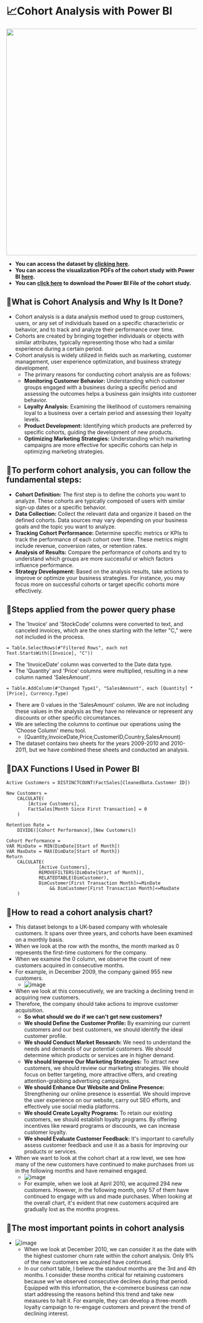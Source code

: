 # 📈**Cohort Analysis with Power BI**

<img src="https://github.com/hamzaugursumer/CohortAnalysis-PowerBI/assets/127680099/51ee8a67-9d5a-4d0c-82f8-abfa7fddb3a1)" width="1700" height="600">

* **You can access the dataset by [clicking here](https://archive.ics.uci.edu/dataset/502/online+retail+ii).**
* **You can access the visualization PDFs of the cohort study with Power BI [here](https://github.com/hamzaugursumer/CohortAnalysis-PowerBI/blob/main/Cohort%20pdf.pdf).**
* **You can [click here](https://github.com/hamzaugursumer/CohortAnalysis-PowerBI/blob/main/Cohort%20Analysis%20Power%20BI.pbix) to download the Power BI File of the cohort study.**


## **📌What is Cohort Analysis and Why Is It Done?**

* Cohort analysis is a data analysis method used to group customers, users, or any set of individuals based on a specific characteristic or behavior, and to track and analyze their performance over time.
* Cohorts are created by bringing together individuals or objects with similar attributes, typically representing those who had a similar experience during a certain period.
* Cohort analysis is widely utilized in fields such as marketing, customer management, user experience optimization, and business strategy development.
  * The primary reasons for conducting cohort analysis are as follows:
  * **Monitoring Customer Behavior:** Understanding which customer groups engaged with a business during a specific period and assessing the outcomes helps a business gain insights into customer behavior.
  * **Loyalty Analysis:** Examining the likelihood of customers remaining loyal to a business over a certain period and assessing their loyalty levels.
  * **Product Development:** Identifying which products are preferred by specific cohorts, guiding the development of new products.
  * **Optimizing Marketing Strategies:** Understanding which marketing campaigns are more effective for specific cohorts can help in optimizing marketing strategies.
 
 ## **📌To perform cohort analysis, you can follow the fundamental steps:**

* **Cohort Definition:** The first step is to define the cohorts you want to analyze. These cohorts are typically composed of users with similar sign-up dates or a specific behavior.
* **Data Collection:** Collect the relevant data and organize it based on the defined cohorts. Data sources may vary depending on your business goals and the topic you want to analyze.
* **Tracking Cohort Performance:** Determine specific metrics or KPIs to track the performance of each cohort over time. These metrics might include revenue, conversion rates, or retention rates.
* **Analysis of Results:** Compare the performance of cohorts and try to understand which groups are more successful or which factors influence performance.
* **Strategy Development:** Based on the analysis results, take actions to improve or optimize your business strategies. For instance, you may focus more on successful cohorts or target specific cohorts more effectively.

## **📌Steps applied from the power query phase**

* The 'Invoice' and 'StockCode' columns were converted to text, and canceled invoices, which are the ones starting with the letter "C," were not included in the process.
````
= Table.SelectRows(#"Filtered Rows", each not Text.StartsWith([Invoice], "C"))
````
* The 'InvoiceDate' column was converted to the Date data type.
* The 'Quantity' and 'Price' columns were multiplied, resulting in a new column named 'SalesAmount'.
````
= Table.AddColumn(#"Changed Type1", "SalesAmonunt", each [Quantity] * [Price], Currency.Type)
````
* There are 0 values in the 'SalesAmount' column. We are not including these values in the analysis as they have no relevance or represent any discounts or other specific circumstances.
* We are selecting the columns to continue our operations using the 'Choose Column' menu tool.
  * (Quantity,InvoiceDate,Price,CustomerID,Country,SalesAmount)
* The dataset contains two sheets for the years 2009-2010 and 2010-2011, but we have combined these sheets and conducted an analysis.

## **📌DAX Functions I Used in Power BI**

````
Active Customers = DISTINCTCOUNT(FactSales[CleanedData.Customer ID])
````
````
New Customers = 
    CALCULATE(
        [Active Customers],
        FactSales[Month Since First Transaction] = 0
    )
````
````
Retention Rate = 
    DIVIDE([Cohort Performance],[New Customers])  
````
````
Cohort Performance =
VAR MinDate = MIN(DimDate[Start of Month])
VAR MaxDate = MAX(DimDate[Start of Month])
Return
    CALCULATE(
            [Active Customers],
            REMOVEFILTERS(DimDate[Start of Month]),
            RELATEDTABLE(DimCustomer),
            DimCustomer[First Transaction Month]>=MinDate 
                && DimCustomer[First Transaction Month]<=MaxDate
    )
````
## **📌How to read a cohort analysis chart?**

* This dataset belongs to a UK-based company with wholesale customers. It spans over three years, and cohorts have been examined on a monthly basis.
* When we look at the row with the months, the month marked as 0 represents the first-time customers for the company.
* When we examine the 0 column, we observe the count of new customers acquired in consecutive months.
* For example, in December 2009, the company gained 955 new customers.
    - ![image](https://github.com/hamzaugursumer/CohortAnalysis-PowerBI/assets/127680099/540dadb9-6a79-406a-ba11-b70b01dfda7d)
* When we look at this consecutively, we are tracking a declining trend in acquiring new customers.
* Therefore, the company should take actions to improve customer acquisition.
    - **So what should we do if we can't get new customers?**
    - **We should Define the Customer Profile:** By examining our current customers and our best customers, we should identify the ideal customer profile.
    - **We should Conduct Market Research:** We need to understand the needs and demands of our potential customers. We should determine which products or services are in higher demand.
    - **We should Improve Our Marketing Strategies:** To attract new customers, we should review our marketing strategies. We should focus on better targeting, more attractive offers, and creating attention-grabbing advertising campaigns.
    - **We should Enhance Our Website and Online Presence:** Strengthening our online presence is essential. We should improve the user experience on our website, carry out SEO efforts, and effectively use social media platforms.
    - **We should Create Loyalty Programs:** To retain our existing customers, we should establish loyalty programs. By offering incentives like reward programs or discounts, we can increase customer loyalty.
    - **We should Evaluate Customer Feedback:** It's important to carefully assess customer feedback and use it as a basis for improving our products or services.
* When we want to look at the cohort chart at a row level, we see how many of the new customers have continued to make purchases from us in the following months and have remained engaged.
    - ![image](https://github.com/hamzaugursumer/CohortAnalysis-PowerBI/assets/127680099/4510c8a9-bdb1-45f2-a6f6-96ef254cfafc)
    - For example, when we look at April 2010, we acquired 294 new customers. However, in the following month, only 57 of them have continued to engage with us and made purchases. When looking at the overall chart, it's evident that new customers acquired are gradually lost as the months progress.

## **📌The most important points in cohort analysis**

* ![image](https://github.com/hamzaugursumer/CohortAnalysis-PowerBI/assets/127680099/200a70d0-d94c-442a-b501-cf3cff5b5b48)
   - When we look at December 2010, we can consider it as the date with the highest customer churn rate within the cohort analysis. Only 9% of the new customers we acquired have continued.
   - In our cohort table, I believe the standout months are the 3rd and 4th months. I consider these months critical for retaining customers because we've observed consecutive declines during that period. Equipped with this information, the e-commerce business can now start addressing the reasons behind this trend and take new measures to halt it. For example, they can develop a three-month loyalty campaign to re-engage customers and prevent the trend of declining interest.

